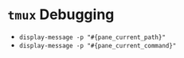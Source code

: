 # `tmux` Debugging

- `display-message -p "#{pane_current_path}"`
- `display-message -p "#{pane_current_command}"`

